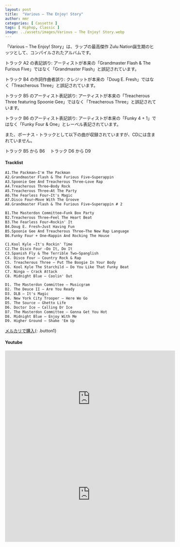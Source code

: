 ```yaml
---
layout: post
title:  "Various – The Enjoy! Story"
author: mmr
categories: [ Cassette ]
tags: [ Hiphop, Classic ]
image: ../assets/images/Various – The Enjoy! Story.webp
---
```


「Various – The Enjoy! Story」は、ラップの最高傑作 Zulu Nation誕生期のヒッツとして、コンパイルされたアルバムです。

トラック A2 の表記誤り: アーティストが本来の「Grandmaster Flash & The Furious Five」ではなく「Grandmaster Flash」と誤記されています。

トラック B4 の作詞作曲者誤り: クレジットが本来の「Doug E. Fresh」ではなく「Treacherous Three」と誤記されています。

トラック B5 のアーティスト表記誤り: アーティストが本来の「Treacherous Three featuring Spoonie Gee」ではなく「Treacherous Three」と誤記されています。

トラック B6 のアーティスト表記誤り: アーティストが本来の「Funky 4 + 1」ではなく「Funky Four & One」とレーベル表記されています。

また、ボーナス・トラックとして以下の曲が収録されていますが、CDには含まれていません。

トラック B5 から B6　
トラック D6 から D9

#### Tracklist
```md
A1.The Packman–I'm The Packman
A2.Grandmaster Flash & The Furious Five–Superappin
A3.Spoonie Gee And Treacherous Three–Love Rap
A4.Treacherous Three–Body Rock
A5.Treacherous Three–At The Party
A6.The Fearless Four–It's Magic
A7.Disco Four–Move With The Groove
A8.Grandmaster Flash & The Furious Five–Superappin # 2

B1.The Masterdon Committee–Funk Box Party
B2.Treacherous Three–Feel The Heart Beat
B3.The Fearless Four–Rockin' It
B4.Doug E. Fresh–Just Having Fun
B5.Spoonie Gee And Treacherous Three–The New Rap Language
B6.Funky Four + One–Rappin And Rocking The House

C1.Kool Kyle –It's Rockin' Time
C2.The Disco Four –Do It, Do It
C3.Spanish Fly & The Terrible Two–Spanglish
C4. Disco Four – Country Rock & Rap
C5. Treacherous Three – Put The Boogie In Your Body
C6. Kool Kyle The Starchild – Do You Like That Funky Beat
C7. Ninga – Crack Attack
C8. Midnight Blue – Coolin' Out

D1. The Masterdon Committee – Musicgram
D2. The Deuce II – Are You Ready
D3. DLB – It's Magic
D4. New York City Trooper – Here We Go
D5. The Source – Ghetto Life
D6. Doctor Ice – Calling Dr Ice
D7. The Masterdon Committee – Gonna Get You Hot
D8. Midnight Blue – Enjoy With Me
D9. Higher Ground – Shake 'Em Up
```

[メルカリで購入](https://jp.mercari.com/item/m75930589194?afid=6142608987){: .button1}

#### Youtube
<iframe width="560" height="315" src="https://www.youtube.com/embed/PIPDwUlbcNo?si=Wq-w3Cb25_mcZCUa" title="YouTube video player" frameborder="0" allow="accelerometer; autoplay; clipboard-write; encrypted-media; gyroscope; picture-in-picture; web-share" referrerpolicy="strict-origin-when-cross-origin" allowfullscreen></iframe>

<iframe width="560" height="315" src="https://www.youtube.com/embed/gxnZktDkYiY?si=tLLkEdeOGDfKJbAr" title="YouTube video player" frameborder="0" allow="accelerometer; autoplay; clipboard-write; encrypted-media; gyroscope; picture-in-picture; web-share" referrerpolicy="strict-origin-when-cross-origin" allowfullscreen></iframe>
